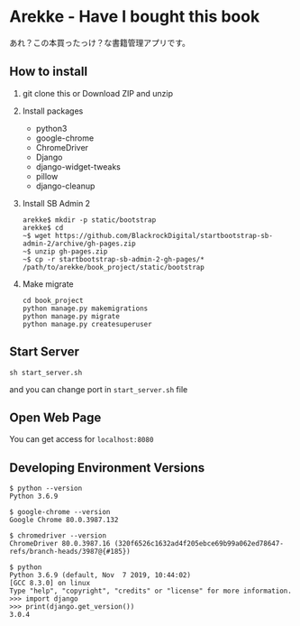 # Arekke - Have I bought this book

あれ？この本買ったっけ？な書籍管理アプリです。

## How to install

1. git clone this or Download ZIP and unzip

2. Install packages
    - python3
    - google-chrome
    - ChromeDriver
    - Django
    - django-widget-tweaks
    - pillow
    - django-cleanup

3. Install SB Admin 2

    ```shell for install SB Admin 2
    arekke$ mkdir -p static/bootstrap
    arekke$ cd
    ~$ wget https://github.com/BlackrockDigital/startbootstrap-sb-admin-2/archive/gh-pages.zip
    ~$ unzip gh-pages.zip
    ~$ cp -r startbootstrap-sb-admin-2-gh-pages/* /path/to/arekke/book_project/static/bootstrap
    ```

4. Make migrate

    ```shell
    cd book_project
    python manage.py makemigrations
    python manage.py migrate
    python manage.py createsuperuser
    ```

## Start Server

```shell
sh start_server.sh
```

and you can change port in `start_server.sh` file

## Open Web Page

You can get access for `localhost:8080`

## Developing Environment Versions

```shell
$ python --version
Python 3.6.9

$ google-chrome --version
Google Chrome 80.0.3987.132

$ chromedriver --version
ChromeDriver 80.0.3987.16 (320f6526c1632ad4f205ebce69b99a062ed78647-refs/branch-heads/3987@{#185})

$ python
Python 3.6.9 (default, Nov  7 2019, 10:44:02)
[GCC 8.3.0] on linux
Type "help", "copyright", "credits" or "license" for more information.
>>> import django
>>> print(django.get_version())
3.0.4
```
